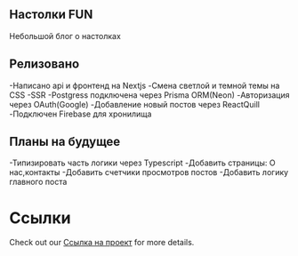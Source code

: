 ## Настолки FUN

Небольшой блог о настолках

## Релизовано

-Написано api и фронтенд на Nextjs
-Смена светлой и темной темы на CSS
-SSR
-Postgress подключена через Prisma ORM(Neon)
-Авторизация через OAuth(Google)
-Добавление новый постов через ReactQuill
-Подключен Firebase для хронилища

## Планы на будущее
-Типизировать часть логики через Typescript
-Добавить страницы: О нас,контакты
-Добавить счетчики просмотров постов
-Добавить логику главного поста


# Ссылки
Check out our [Ссылка на проект](https://www.tablefun.ru) for more details.